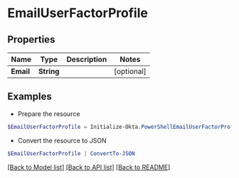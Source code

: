 # EmailUserFactorProfile
## Properties

Name | Type | Description | Notes
------------ | ------------- | ------------- | -------------
**Email** | **String** |  | [optional] 

## Examples

- Prepare the resource
```powershell
$EmailUserFactorProfile = Initialize-Okta.PowerShellEmailUserFactorProfile  -Email null
```

- Convert the resource to JSON
```powershell
$EmailUserFactorProfile | ConvertTo-JSON
```

[[Back to Model list]](../README.md#documentation-for-models) [[Back to API list]](../README.md#documentation-for-api-endpoints) [[Back to README]](../README.md)


